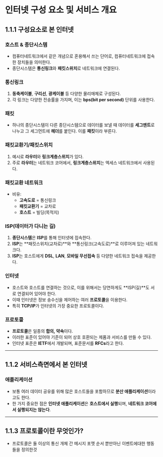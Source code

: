 # 인터넷 구성 요소 및 서비스 개요

## 1.1.1 구성요소로 본 인터넷

### 호스트 & 종단시스템
- 컴퓨터네트워크에서 같은 개념으로 혼용해서 쓰는 단어로, 컴퓨터네트워크에 접속한 장치들을 의미한다.
- 종단시스템은 **통신링크**와 **패킷스위치**로 네트워크에 연결된다.

### 통신링크
1. **동축케이블**, **구리선**, **광케이블** 등 다양한 물리매체로 구성된다.
2. 각 링크는 다양한 전송률을 가지며, 이는 **bps(bit per second)** 단위를 사용한다.

### 패킷
- 하나의 종단시스템이 다른 종단시스템으로 데이터를 보낼 때 데이터를 **세그멘트**로 나누고 그 세그먼트에 **헤더**를 붙인다. 이를 **패킷**이라 부른다.

### 패킷교환기/패킷스위치
1. 예시로 **라우터**와 **링크계층스위치**가 있다.
2. 주로 **라우터**는 네트워크 코어에서, **링크계층스위치**는 엑세스 네트워크에서 사용된다.

### 패킷교환 네트워크
- 비유:
  - **고속도로** = 통신링크
  - **패킷교환기** = 교차로
  - **호스트** = 빌딩(목적지)

### ISP(데이터가 다니는 길)
1. **종단시스템**은 **ISP**를 통해 인터넷에 접속한다.
2. **ISP**는 **패킷스위치(교차로)**와 **통신링크(고속도로)**로 이루어져 있는 네트워크다.
3. **ISP**는 호스트에게 **DSL**, **LAN**, **모바일 무선접속** 등 다양한 네트워크 접속을 제공한다.

### 인터넷
- 호스트와 호스트를 연결하는 것으로, 이를 위해서는 당연하게도 **ISP(길)**도 서로 연결되어 있어야 한다.
- 이때 인터넷은 정보 송수신을 제어하는 여러 **프로토콜**을 이용한다.
- 특히 **TCP/IP**가 인터넷의 가장 중요한 프로토콜이다.

### 프로토콜
- **프로토콜**은 일종의 **합의, 약속**이다.
- 이러한 표준이 있어야 기준이 되어 상호 호환되는 제품과 서비스를 만들 수 있다.
- 인터넷 표준은 **IETF**에서 개발되며, 표준문서를 **RFCs**라고 한다.

---

## 1.1.2 서비스측면에서 본 인터넷

### 애플리케이션
- 보통 여러 데이터 공유를 위해 많은 호스트들을 포함하므로 **분산 애플리케이션**이라고도 한다.
- 한 가지 중요한 점은 **인터넷 애플리케이션**은 **호스트에서 실행**되며, **네트워크 코어에서 실행되지는 않는다**.

---

## 1.1.3 프로토콜이란 무엇인가?

- 프로토콜은 둘 이상의 통신 개체 간 메시지 포멧 순서 뿐만아닌 이벤트에대한 행동들을 정의한것

